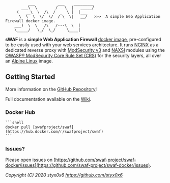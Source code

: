 ```text
          ___          ___    _________
       ___\  \        /   \  |   _____/
     (   __\  \  /\  /  _  \ |  |___
      \  \  \  \/  \/  / \  \|   __/   >>>  A simple Web Application Firewall docker image.
    ___)  \  \   /\   /---\  \  |
    \_____/   \_/  \_/     \____|
```

**sWAF** is a **simple Web Application Firewall** [docker image](https://hub.docker.com/r/swafproject/swaf), pre-configured to be easily used with your web services architecture. It runs [NGINX](https://www.nginx.com/) as a dedicated reverse proxy with [ModSecurity v3](https://www.modsecurity.org/) and [NAXSI](https://github.com/nbs-system/naxsi) modules using the [OWASP® ModSecurity Core Rule Set (CRS)](https://coreruleset.org/) for the security layers, all over an [Alpine Linux](https://www.alpinelinux.org/) image.

## Getting Started

More information on the [GitHub Repository](https://github.com/swaf-project/swaf-docker)!

Full documentation available on the [Wiki](https://github.com/swaf-project/swaf-docker/wiki).

### Docker Hub

    ```shell
    docker pull [swafproject/swaf](https://hub.docker.com/r/swafproject/swaf)
    ```

### Issues?

Please open issues on [https://github.com/swaf-project/swaf-docker/issues](https://github.com/swaf-project/swaf-docker/issues).


_Copyright (C) 2020  styx0x6 <https://github.com/styx0x6>_
